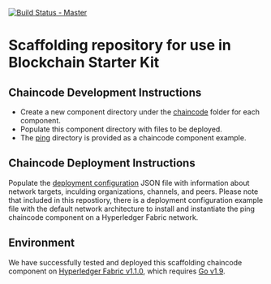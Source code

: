 [![Build Status - Master](https://travis-ci.org/rolivieri/chaincode-bootstrap.svg?branch=master)](https://travis-ci.org/rolivieri/chaincode-bootstrap/builds)

# Scaffolding repository for use in Blockchain Starter Kit

## Chaincode Development Instructions
* Create a new component directory under the [chaincode](/chaincode) folder for each component.
* Populate this component directory with files to be deployed.
* The [ping](/chaincode/ping) directory is provided as a chaincode component example. 

## Chaincode Deployment Instructions
Populate the [deployment configuration](deploy_config.json) JSON file with information about network targets, inculding organizations, channels, and peers. Please note that included in this repostiory, there is a deployment configuration example file with the default network architecture to install and instantiate the ping chaincode component on a Hyperledger Fabric network.

## Environment
We have successfully tested and deployed this scaffolding chaincode component on [Hyperledger Fabric v1.1.0](https://hyperledger-fabric.readthedocs.io/en/release-1.1/releases.html), which requires [Go v1.9](https://golang.org/dl/).